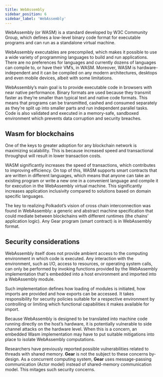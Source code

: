 ```yaml
---
title: WebAssembly
sidebar_position: 6
sidebar_label: 'WebAssembly'
---
```


WebAssembly (or WASM) is a standard developed by W3C Community Group, which defines a low-level binary code format for executable programs and can run as a standalone virtual machine.

WebAssembly executables are precompiled, which makes it possible to use a wide variety of programming languages to build and run applications. There are no preferences for languages and currently dozens of languages can compile to, or have their VM’s, in WASM. Moreover, WASM is hardware-independent and it can be compiled on any modern architectures, desktops and even mobile devices, albeit with some limitations.

WebAssembly’s main goal is to provide executable code in browsers with near native performance. Binary formats are used because they transmit faster as they’re smaller than typical text and native code formats. This means that programs can be transmitted, cashed and consumed separately as they’re split up into smaller parts and run independent parallel tasks. Code is also validated and executed in a memory-safe, sandboxed environment which prevents data corruption and security breaches.

## Wasm for blockchains

One of the keys to greater adoption for any blockchain network is maximizing scalability. This is because increased speed and transactional throughput will result in lower transaction costs. 

WASM significantly increases the speed of transactions, which contributes to improving efficiency. On top of this, WASM supports smart contracts that are written in different languages, which means that anyone can take an existing program or write a new one in a convenient language and compile it for execution in the WebAssembly virtual machine. This significantly increases application inclusivity compared to solutions based on domain specific languages.

The key to realizing Polkadot’s vision of cross chain interconnection was found in WebAssembly: a generic and abstract machine specification that could mediate between blockchains with different runtimes (the chains’ application logic). Any Gear program (smart contract) is in WebAssembly format.

## Security considerations

WebAssembly itself does not provide ambient access to the computing environment in which code is executed. Any interaction with the environment, such as I/O, access to resources, or operating system calls, can only be performed by invoking functions provided by the WebAssembly implementation that's embedded into a host environment and imported into a WebAssembly module.

Such implementation defines how loading of modules is initiated, how imports are provided and how exports can be accessed. It takes responsibility for security policies suitable for a respective environment by controlling or limiting which functional capabilities it makes available for import.

Because WebAssembly is designed to be translated into machine code running directly on the host’s hardware, it is potentially vulnerable to side channel attacks on the hardware level. When this is a concern, an embedded Wasm implementation may have to put suitable mitigations into place to isolate WebAssembly computations.

Researchers have previously reported possible vulnerabilities related to threads with shared memory. **Gear** is not the subject to these concerns by-design. As a concurrent computing system, **Gear** uses message-passing communication (Actor model) instead of shared-memory communication model. This mitages such security concerns.